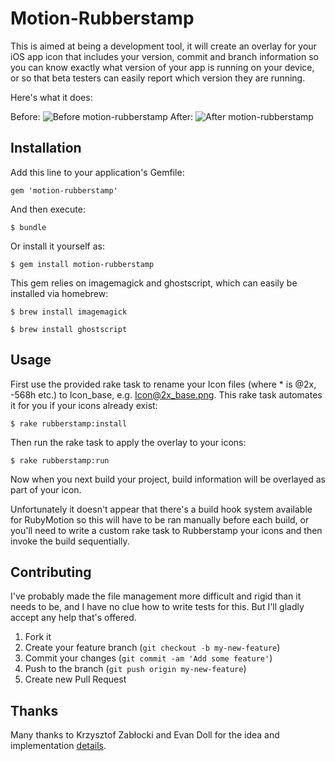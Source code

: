 # Motion-Rubberstamp

This is aimed at being a development tool, it will create an
overlay for your iOS app icon that includes your version, commit
and branch information so you can know exactly what version of
your app is running on your device, or so that beta testers can
easily report which version they are running.

Here's what it does:

Before:
![Before motion-rubberstamp](https://s3.amazonaws.com/iconoclastweb/github/icon_before.png "Before motion-rubberstamp")
After:
![After motion-rubberstamp](https://s3.amazonaws.com/iconoclastweb/github/icon_after.png "After motion-rubberstamp")

## Installation

Add this line to your application's Gemfile:

    gem 'motion-rubberstamp'

And then execute:

    $ bundle

Or install it yourself as:

    $ gem install motion-rubberstamp

This gem relies on imagemagick and ghostscript, which
can easily be installed via homebrew:

    $ brew install imagemagick

    $ brew install ghostscript

## Usage

First use the provided rake task to rename your Icon files (where * is @2x, -568h etc.) to Icon_base, e.g.
Icon@2x_base.png. This rake task automates it for you if your icons already exist:

    $ rake rubberstamp:install

Then run the rake task to apply the overlay to your icons:

    $ rake rubberstamp:run

Now when you next build your project, build information will be overlayed
as part of your icon.

Unfortunately it doesn't appear that there's a build hook system available for
RubyMotion so this will have to be ran manually before each build, or
you'll need to write a custom rake task to Rubberstamp your icons and
then invoke the build sequentially.

## Contributing

I've probably made the file management more difficult and rigid than it needs to be, and I have no
clue how to write tests for this. But I'll gladly accept any help that's offered.

1. Fork it
2. Create your feature branch (`git checkout -b my-new-feature`)
3. Commit your changes (`git commit -am 'Add some feature'`)
4. Push to the branch (`git push origin my-new-feature`)
5. Create new Pull Request

## Thanks

Many thanks to Krzysztof Zabłocki and Evan Doll for the idea and
implementation
[details](http://www.merowing.info/2013/03/overlaying-application-version-on-top-of-your-icon/).
